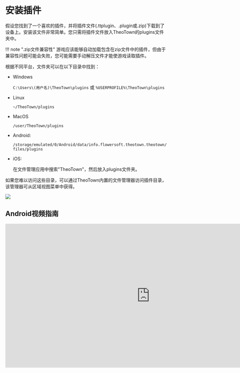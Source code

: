 # 安装插件

假设您找到了一个喜欢的插件，并将插件文件(.ttplugin、.plugin或.zip)下载到了设备上。安装该文件非常简单。您只需将插件文件放入TheoTown的plugins文件夹中。

!!! note ".zip文件兼容性"
    游戏应该能够自动加载包含在zip文件中的插件，但由于兼容性问题可能会失败，您可能需要手动解压文件才能使游戏读取插件。

根据不同平台，文件夹可以在以下目录中找到：

- Windows

    `C:\Users\(用户名)\TheoTown\plugins` 或 `%USERPROFILE%\TheoTown\plugins`

- Linux

    `~/TheoTown/plugins`

- MacOS

    `/user/TheoTown/plugins`

- Android:

    `/storage/emulated/0/Android/data/info.flowersoft.theotown.theotown/files/plugins`

- iOS:

    在文件管理应用中搜索"TheoTown"，然后放入plugins文件夹。

如果您难以访问这些目录，可以通过TheoTown内置的文件管理器访问插件目录，该管理器可从区域视图菜单中获得。

![](../assets/file-manager.png)

## Android视频指南

<iframe width="900" height="450" src="https://www.youtube.com/embed/3peYxuK7BS4" title="YouTube video player" frameborder="0" allow="accelerometer; autoplay; clipboard-write; encrypted-media; gyroscope; picture-in-picture; web-share" referrerpolicy="strict-origin-when-cross-origin" allowfullscreen></iframe>
